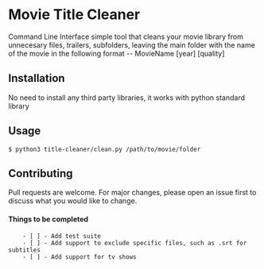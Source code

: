# Movie Title Cleaner

Command Line Interface simple tool that cleans your movie library from unnecesary files, trailers, subfolders, 
leaving the main folder with the name of the movie in the following format -- MovieName [year] [quality]

## Installation

No need to install any third party libraries, it works with python standard library


## Usage

    $ python3 title-cleaner/clean.py /path/to/movie/folder

        

## Contributing
Pull requests are welcome. For major changes, please open an issue first to discuss what you would like to change.

#### Things to be completed

        - [ ] - Add test suite
        - [ ] - Add support to exclude specific files, such as .srt for subtitles
        - [ ] - Add support for tv shows

